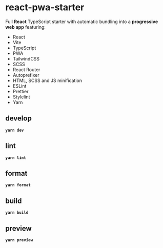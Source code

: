 # react-pwa-starter

Full **React** TypeScript starter with automatic bundling into a **progressive web app** featuring:

- React
- Vite
- TypeScript
- PWA
- TailwindCSS
- SCSS
- React Router
- Autoprefixer
- HTML, SCSS and JS minification
- ESLint
- Prettier
- Stylelint
- Yarn

## develop

**`yarn dev`**

## lint

**`yarn lint`**

## format

**`yarn format`**

## build

**`yarn build`**

## preview

**`yarn preview`**
